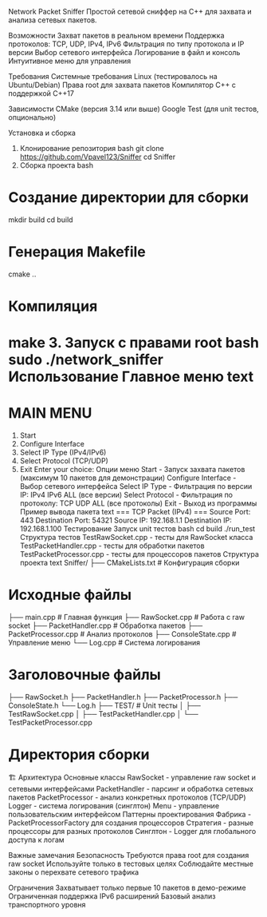 Network Packet Sniffer
Простой сетевой сниффер на C++ для захвата и анализа сетевых пакетов.

Возможности
Захват пакетов в реальном времени
Поддержка протоколов: TCP, UDP, IPv4, IPv6
Фильтрация по типу протокола и IP версии
Выбор сетевого интерфейса
Логирование в файл и консоль
Интуитивное меню для управления

Требования
Системные требования
Linux (тестировалось на Ubuntu/Debian)
Права root для захвата пакетов
Компилятор C++ с поддержкой C++17

Зависимости
CMake (версия 3.14 или выше)
Google Test (для unit тестов, опционально)

Установка и сборка
1. Клонирование репозитория
bash
git clone https://github.com/Vpavel123/Sniffer
cd Sniffer
2. Сборка проекта
bash
# Создание директории для сборки
mkdir build
cd build

# Генерация Makefile
cmake ..

# Компиляция
make
3. Запуск с правами root
bash
sudo ./network_sniffer
Использование
Главное меню
text
===========================
 MAIN MENU 
===========================
1. Start
2. Configure Interface
3. Select IP Type (IPv4/IPv6)
4. Select Protocol (TCP/UDP)
5. Exit
Enter your choice:
Опции меню
Start - Запуск захвата пакетов (максимум 10 пакетов для демонстрации)
Configure Interface - Выбор сетевого интерфейса
Select IP Type - Фильтрация по версии IP:
IPv4
IPv6
ALL (все версии)
Select Protocol - Фильтрация по протоколу:
TCP
UDP
ALL (все протоколы)
Exit - Выход из программы
Пример вывода пакета
text
=== TCP Packet (IPv4) ===
Source Port: 443
Destination Port: 54321
Source IP: 192.168.1.1
Destination IP: 192.168.1.100
Тестирование
Запуск unit тестов
bash
cd build
./run_test
Структура тестов
TestRawSocket.cpp - тесты для RawSocket класса
TestPacketHandler.cpp - тесты для обработки пакетов
TestPacketProcessor.cpp - тесты для процессоров пакетов
Структура проекта
text
Sniffer/
├── CMakeLists.txt          # Конфигурация сборки                    
# Исходные файлы
├── main.cpp            # Главная функция
├── RawSocket.cpp       # Работа с raw socket
├── PacketHandler.cpp   # Обработка пакетов
├── PacketProcessor.cpp # Анализ протоколов
├── ConsoleState.cpp    # Управление меню
└── Log.cpp             # Система логирования
# Заголовочные файлы
├── RawSocket.h
├── PacketHandler.h
├── PacketProcessor.h
├── ConsoleState.h
└── Log.h
├── TEST/                  # Unit тесты
│   ├── TestRawSocket.cpp
│   ├── TestPacketHandler.cpp
│   └── TestPacketProcessor.cpp
# Директория сборки
🏗 Архитектура
Основные классы
RawSocket - управление raw socket и сетевыми интерфейсами
PacketHandler - парсинг и обработка сетевых пакетов
PacketProcessor - анализ конкретных протоколов (TCP/UDP)
Logger - система логирования (синглтон)
Menu - управление пользовательским интерфейсом
Паттерны проектирования
Фабрика - PacketProcessorFactory для создания процессоров
Стратегия - разные процессоры для разных протоколов
Синглтон - Logger для глобального доступа к логам

Важные замечания
Безопасность
Требуются права root для создания raw socket
Используйте только в тестовых целях
Соблюдайте местные законы о перехвате сетевого трафика

Ограничения
Захватывает только первые 10 пакетов в демо-режиме
Ограниченная поддержка IPv6 расширений
Базовый анализ транспортного уровня